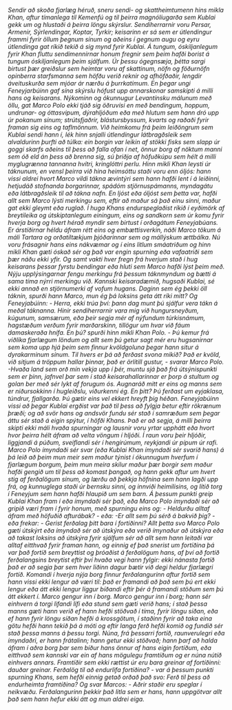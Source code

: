 _Sendir að skoða fjarlæg héruð, sneru sendi- og skattheimtumenn hins mikla Khan, aftur tímanlega til Kemenfú og til þeirra magnólíugarða sem Kublai gekk um og hlustaði á þeirra löngu skýrslur. Sendiherrarnir voru Persar, Armenir, Sýrlendingar, Koptar, Tyrkir; keisarinn er sá sem er útlendingur frammi fyrir öllum þegnum sínum og aðeins í gegnum augu og eyru útlendinga gat ríkið tekið á sig mynd fyrir Kublai. Á tungum, óskiljanlegum fyrir Khan fluttu sendimennirnar honum fregnir sem þeim hafði borist á tungum óskiljanlegum þeim sjálfum. Úr þessu ógegnsæja, þétta sargi birtust þær greiðslur sem heimtar voru af skattinum, nöfn og föðurnöfn opinberra starfsmanna sem höfðu verið reknir og afhöfðaðir, lengdir áveituskurða sem mjóar ár nærðu á þurrkatímum. En þegar ungi Feneyjarbúinn gaf sína skýrslu hófust upp annarskonar samskipti á milli hans og keisarans. Nýkominn og ókunnugur Levantínsku málunum með öllu, gat Marco Polo ekki tjáð sig öðruvísi en með bendingum, hoppum, undrunar- og óttasvipum, dýrahljóðum eða með hlutum sem hann dró upp úr pokanum sínum; strútsfjaðrir, blástursbyssum, kvarts og raðaði fyrir framan sig eins og taflmönnum. Við heimkomu frá þeim leiðöngrum sem Kublai sendi hann í, lék hinn snjalli útlendingur látbragðsleik sem alvaldurinn þurfti að túlka: ein borgin var leikin af stökki fisks sem slapp úr goggi skarfs aðeins til þess að falla ofan í net, önnur borg af nöktum manni sem óð eld án þess að brenna sig, sú þriðja af höfuðkúpu sem hélt á milli myglugrænna tannanna hvítri, kringlóttri perlu. Hinn mikli Khan leysti úr táknunum, en vensl þeirra við hina heimsóttu staði voru enn óljós: hann vissi aldrei hvort Marco vildi tákna ævintýri sem hann hafði lent í á leiðinni, hetjudáð stofnanda borgarinnar, spádóm stjörnuspámanns, myndagátu eða látbragðsleik til að tákna nafn. En ljóst eða óljóst sem þetta var, hafði allt sem Marco lýsti  merkingu sem, eftir að maður sá það einu sinni, maður gat ekki gleymt eða ruglað. Í huga Khans endurspeglaðist ríkið í eyðimörk af breytileika og útskiptanlegum einingum, eins og sandkorn sem úr komu fyrir hverja borg og hvert hérað myndir sem birtust í orðagátum Feneyjabúans.
Er árstíðirnar héldu áfram rétt eins og embættisverkin, náði Marco tökum á máli Tartara og orðatiltækjum þjóðarinnar sem og mállýskum ættbálka. Nú voru frásagnir hans eins nákvæmar og í eins litlum smáatriðum og hinn mikli Khan gæti óskað sér og það var engin spurning eða vafaatriði sem þær náðu ekki yfir. Og samt vakti hver fregn frá hverjum stað í hug keisarans þessar fyrstu bendingar eða hluti sem Marco hafði lýst þeim með. Nýju upplýsingarnar fengu merkingu frá þessum táknmyndum og bætti á sama tíma nýrri merkingu við. Kannski keisaradæmið, hugsaði Kublai, sé ekki annað en stjörnumerki af vofum hugans.
Daginn sem ég þekki öll táknin, spurði hann Marco, mun ég þá loksins geta átt ríki mitt?
Og Feneyjabúinn: - Herra, ekki trúa því: þann dag munt þú sjálfur vera tákn á meðal táknanna.
Hinir sendiherrarnir vara mig við hungursneyðum, kúgunum, samsærum, eða þeir segja mér af nýfundum túrkisnámum, hagstæðum verðum fyrir marðarskinn, tillögur um hvar við fáum damaskeraða hnífa.
En þú? spurði hinn mikli Khan Polo. - Þú kemur frá viðlíka fjarlægum löndum og allt sem þú getur sagt mér eru hugsanirnar sem koma upp hjá þeim sem finnur kvöldgoluna þegar hann situr á dyrakarminum sínum. Til hvers er þá að ferðast svona mikið?
Það er kvöld, við sitjum á tröppum hallar þinnar, það er örlítill gustur, - svarar Marco Polo. -Hvaða land sem orð mín vekja upp í þér, muntu sjá það frá útsýnispunkti sem er þinn, jafnvel þar sem í stað keisarahallarinnar er þorp á stultum og golan ber með sér lykt af forugum ós.
Augnaráð mitt er eins og manns sem er niðursokkinn í hugleiðslu, viðurkenni ég. En þitt? Þú ferðast um eyjaklasa, túndrur, fjallgarða. Þú gætir eins vel ekkert hreyft þig héðan.
Feneyjabúinn vissi að þegar Kublai ergðist var það til þess að fylgja betur eftir rökrænum þræði; og að svör hans og andsvör fundu sér stað í samræðum sem þegar áttu sér stað á eigin spýtur, í höfði Khans. Það er að segja, á milli þeirra skipti ekki máli hvaða spurningar og lausnir voru yrtar upphátt eða hvort hvor þeirra hélt áfram að velta vöngum í hljóði. Í raun voru þeir hljóðir, liggjandi á púðum, sveiflandi sér í hengirúmum, reykjandi úr pípum úr rafi.
Marco Polo ímyndaði sér svar (eða Kublai Khan ímyndaði sér svarið hans) á þá leið að þeim mun meir sem maður týnist í ókunnugum hverfum í fjarlægum borgum, þeim mun meira skilur maður þær borgir sem maður hafði gengið um til þess að komast þangað, og hann gekk aftur um hvert stig af ferðalögum sínum, og lærðu að þekkja höfnina sem hann lagði upp frá, og kunnuglega staði úr bernsku sinni, og innviði heimilisins, og lítið torg í Feneyjum sem hann hafði hlaupið um sem barn.
Á þessum punkti greip Kublai Khan fram í eða ímyndaði sér það, eða Marco Polo ímyndaði sér að gripið væri fram í fyrir honum, með spurningu eins og: - Heldurðu alltaf áfram með höfuðið afturábak? - eða: -Er allt sem þú sérð á bakvið þig? - eða frekar: - Gerist ferðalag þitt bara í fortíðinni?
Allt þetta svo Marco Polo gæti útskýrt eða ímyndað sér að útskýra eða verið ímynaður að útskýra eða að takast loksins að útskýra fyrir sjálfum sér að allt sem hann leitaði var alltaf eitthvað fyrir framan hann, og einnig ef það snerist um fortíðina þá var það fortíð sem breyttist og þróaðist á ferðalögum hans, af því að fortíð ferðalangsins breytist eftir því hvaða vegi hann fylgir: ekki nánasta fortíð það er að segja þar sem hver liðinn dagur bætir við degi heldur fjarlægri fortíð. Komandi í hverja nýja borg finnur ferðalangurinn aftur fortíð sem hann vissi ekki lengur að væri til: það er framandi að það sem þú ert ekki lengur eða átt ekki lengur liggur bíðandi eftir þér á framandi stöðum sem þú átt ekkert í.
Marco gengur inn í borg.
Marco gengur inn í borg; hann sér einhvern á torgi lifandi lífi eða stund sem gæti verið hans; í stað þessa manns gæti hann verið ef hann hefði stöðvað í tíma, fyrir löngu síðan, eða ef hann fyrir löngu síðan hefði á krossgötum, í staðinn fyrir að taka eina götu hefði hann tekið þá á móti og eftir langa ferð hefði komið og fundið sér stað þessa manns á þessu torgi. Núna, frá þessarri fortíð, raunverulegri eða ímyndaðri, er hann frátalinn; hann getur ekki stöðvað; hann þarf að halda áfram í aðra borg þar sem bíður hans önnur af hans eigin fortíðum, eða eitthvað sem kannski var ein af hans mögulegu framtíðum og er núna nútíð einhvers annars. Framtíðir sem ekki rættist úr eru bara greinar af fortíðinni: dauðar greinar.
Ferðalög til að endurlifa fortíðina? - var á þessum punkti spurning Khans, sem hefði einnig getað orðað það svo: Ferð til þess að endurheimta framtíðina?
Og svar Marcos: - Aðrir staðir eru speglar í neikvæðu. Ferðalangurinn þekkir það litla sem er hans, hann uppgötvar allt það sem hann hefur ekki átt og mun aldrei eiga._
